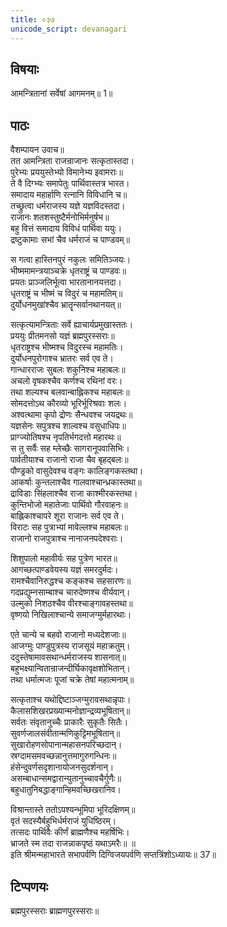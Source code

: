 ```yaml
---
title: ०३७
unicode_script: devanagari
---
```


## विषयाः

आमन्त्रितानां सर्वेषां आगमनम्॥ 1॥

## पाठः

वैशम्पायन उवाच॥  
तत आमन्त्रिता राजन्राजानः सत्कृतास्तदा।  
पुरेभ्यः प्रययुस्तेभ्यो विमानेभ्य इवामराः॥  
ते वै दिग्भ्यः समापेतुः पार्थिवास्तत्र भारत।  
समादाय महार्हाणि रत्नानि विविधानि च॥  
तच्छ्रुत्वा धर्मराजस्य यज्ञे यज्ञविदस्तदा।  
राजानः शतशस्तुष्टैर्मनोभिर्मनुर्षभ॥  
बहु वित्तं समादाय विविधं पार्थिवा ययुः।  
द्रष्टुकामाः सभां चैव धर्मराजं च पाण्डवम्॥  

स गत्वा हास्तिनपुरं नकुलः समितिञ्जयः।  
भीष्ममामन्त्रयाञ्चक्रे धृतराष्ट्रं च पाण्डवः॥  
प्रयतः प्राञ्जलिर्भूत्वा भारतानानयत्तदा।  
धृतराष्ट्रं च भीष्मं च विदुरं च महामतिम्॥  
दुर्योधनमुखांश्चैव भ्रातॄन्सर्वानथानयत्॥  

सत्कृत्यामन्त्रिताः सर्वे ह्याचार्यप्रमुखास्ततः।  
प्रययुः प्रीतमनसो यज्ञं ब्रह्मपुरस्सराः॥  
धृतराष्ट्रश्च भीष्मश्च विदुरस्च महामतिः।  
दुर्योधनपुरोगाश्च भ्रातरः सर्व एव ते।  
गान्धारराजः सुबलः शकुनिश्च महाबलः॥  
अचलो वृषकश्चैव कर्णश्च रथिनां वरः।  
तथा शल्यश्च बलवान्बाह्लिकश्च महाबलः॥  
सोमदत्तोऽथ कौरव्यो भूरिर्भूरिश्रवाः शलः।  
अश्वत्थामा कृपो द्रोणः सैन्धवश्च जयद्रथः॥  
यज्ञसेनः सपुत्रश्च शाल्वश्च वसुधाधिपः॥  
प्राग्ज्योतिषश्च नृपतिर्भगदत्तो महारथः॥  
स तु सर्वैः सह म्लेच्छैः सागरानूपवासिभिः।  
पार्वतीयाश्च राजानो राजा चैव बृहद्बलः॥  
पौण्ड्रको वासुदेवश्च वङ्गः कालिङ्गकस्तथा।  
आकर्षाः कुन्तलाश्चैव गालवाश्चान्ध्रकास्तथा॥  
द्राविडाः सिंहलाश्चैव राजा काश्मीरकस्तथा।  
कुन्तिभोजो महातेजाः पार्थिवो गौरवाहनः॥  
बाह्लिकाश्चापरे शूरा राजानः सर्व एव ते।  
विराटः सह पुत्राभ्यां मावेल्लश्च महाबलः॥  
राजानो राजपुत्राश्च नानाजनपदेश्वराः।  

शिशुपालो महावीर्यः सह पुत्रेण भारत॥  
आगच्छत्पाण्डवेयस्य यज्ञं समरदुर्मदः।  
रामश्चैवानिरुद्धश्च कङ्कश्च सहसारणः॥  
गदप्रद्युम्नसाम्बाश्च चारुदेष्णश्च वीर्यवान्।  
उल्मुको निशठश्चैव वीरश्चाङ्गावहस्तथा॥  
वृष्णयो निखिलाश्चान्ये समाजग्मुर्महारथाः।  

एते चान्ये च बहवो राजानो मध्यदेशजाः॥  
आजग्मुः पाण्डुपुत्रस्य राजसूयं महाक्रतुम्।  
ददुस्तेषामावसथान्धर्मराजस्य शासनात्॥  
बहुभक्ष्यान्वितान्राजन्दीर्घिकावृक्षशोभितान्।  
तथा धर्मात्मजः पूजां चक्रे तेषां महात्मनाम्॥  

सत्कृताश्च यथोद्दिष्टाञ्जग्मुरावसथान्नृपाः।  
कैलासशिखरप्रख्यान्मनोज्ञान्द्रव्यभूषितान्॥  
सर्वतः संवृतानुच्चैः प्राकारैः सुकृतैः सितैः।  
सुवर्णजालसंवीतान्मणिकुट्टिमभूषितान्॥  
सुखारोहणसोपानान्महासनपरिच्छदान्।  
स्रग्दामसमवच्छन्नानुत्तमागुरुगन्धिनः॥  
हंसेन्दुवर्णसदृशानायोजनसुदर्शनान्।  
असम्बाधान्समद्वारान्युतानुच्चावचैर्गुणैः॥  
बहुधातुनिबद्धाङ्गान्हिमवच्छिखरानिव।  

विश्रान्तास्ते ततोऽपश्यन्भूमिपा भूरिदक्षिणम्॥  
वृतं सदस्यैर्बहुभिर्धर्मराजं युधिष्ठिरम्।  
तत्सदः पार्थिवैः कीर्णं ब्राह्मणैश्च महर्षिभिः।  
भ्राजते स्म तदा राजन्नाकपृष्ठं यथाऽमरैः॥ ॥  
इति श्रीमन्महाभारते सभापर्वणि दिग्विजयपर्वणि सप्तत्रिंशोऽध्यायः॥ 37॥

## टिप्पणयः

 ब्रह्मपुरस्सराः ब्राह्मणपुरस्सराः॥
